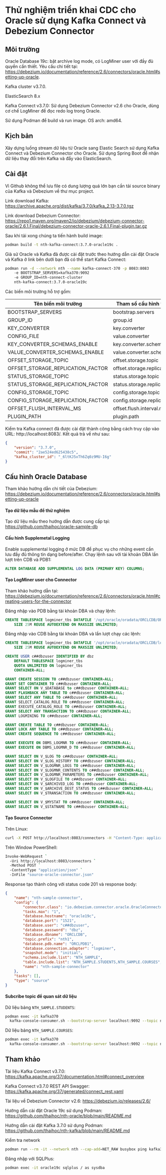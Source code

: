 # Thử nghiệm triển khai CDC cho Oracle sử dụng Kafka Connect và Debezium Connector

## Môi trường

Oracle Database 19c: bật archive log mode, có LogMiner user với đầy đủ quyền cần thiết. Yêu cầu chi tiết tại: https://debezium.io/documentation/reference/2.6/connectors/oracle.html#setting-up-oracle.

Kafka cluster v3.7.0.

ElasticSearch 8.x

Kafka Connect v3.7.0: Sử dụng Debezium Connector v2.6 cho Oracle, dùng cơ chế LogMiner để đọc redo log trong Oracle.

Sử dụng Podman để build và run image. OS arch: amd64.

## Kịch bản

Xây dựng luồng stream dữ liệu từ Oracle sang Elastic Search sử dụng Kafka Connect và Debezium Connector cho Oracle. Sử dụng Spring Boot để nhận dữ liệu thay đổi trên Kafka và đẩy vào ElasticSearch.

## Cài đặt 

Vì Github không thể lưu file có dung lượng quá lớn bạn cần tải source binary của Kafka và Debezium về thư mục project.

Link download Kafka: https://archive.apache.org/dist/kafka/3.7.0/kafka_2.13-3.7.0.tgz

Link download Debezium Connector: https://repo1.maven.org/maven2/io/debezium/debezium-connector-oracle/2.6.1.Final/debezium-connector-oracle-2.6.1.Final-plugin.tar.gz

Sau khi tải xong chúng ta tiến hành build image:

```bash
podman build -t nth-kafka-connect:3.7.0-oracle19c .
```

Giả sử Oracle và Kafka đã được cài đặt trước theo hướng dẫn cài đặt Oracle và Kafka ở link bên dưới bạn đã có thể start Kafka Connect:

```bash
podman run -d --network nth --name kafka-connect-370 -p 8083:8083
    -e BOOTSTRAP_SERVERS=kafka370:9092
    -e GROUP_ID=nth-connect-cluster
    nth-kafka-connect:3.7.0-oracle19c
```

Các biến môi trường hỗ trợ gồm:

| Tên biến môi trường | Tham số cấu hình tương ứng |
| ----- | --------------- |
| BOOTSTRAP_SERVERS | bootstrap.servers |
| GROUP_ID | group.id |
| KEY_CONVERTER | key.converter |
| CONFIG_FILE | value.converter | 
| KEY_CONVERTER_SCHEMAS_ENABLE | key.converter.schemas.enable |
| VALUE_CONVERTER_SCHEMAS_ENABLE | value.converter.schemas.enable |
| OFFSET_STORAGE_TOPIC | offset.storage.topic |
| OFFSET_STORAGE_REPLICATION_FACTOR | offset.storage.replication.factor |
| STATUS_STORAGE_TOPIC | status.storage.topic |
| STATUS_STORAGE_REPLICATION_FACTOR | status.storage.replication.factor |
| CONFIG_STORAGE_TOPIC | config.storage.topic
| CONFIG_STORAGE_REPLICATION_FACTOR | config.storage.replication.factor |
| OFFSET_FLUSH_INTERVAL_MS | offset.flush.interval.ms |
| PLUGIN_PATH | plugin.path |

Kiểm tra Kafka connect đã được cài đặt thành công bằng cách truy cập vào URL: http://localhost:8083/. Kết quả trả về như sau:

```json
{
    "version": "3.7.0",
    "commit": "2ae524ed625438c5",
    "kafka_cluster_id": "_6ltKJ5xTh6Zq0z9MU-I6g"
}
```

## Cấu hình Oracle Database

Tham khảo hướng dẫn chi tiết của Debezium: https://debezium.io/documentation/reference/2.6/connectors/oracle.html#setting-up-oracle

#### Tạo dữ liệu mẫu để thử nghiệm

Tạo dữ liệu mẫu theo hướng dẫn được cung cấp tại: https://github.com/thaihoc/oracle-sample-db

#### Cấu hình Supplemetal Logging

Enable supplemental logging ở mức DB để phục vụ cho những event cần lưu đầy đủ thông tin dạng before/after. Chạy lệnh sau với tài khoản DBA lần lượt trên CDB và PDB1:

```sql
ALTER DATABASE ADD SUPPLEMENTAL LOG DATA (PRIMARY KEY) COLUMNS;
```

#### Tạo LogMiner user cho Connector

Tham khảo hướng dẫn tại: https://debezium.io/documentation/reference/2.6/connectors/oracle.html#creating-users-for-the-connector

Đăng nhập vào PDB bằng tài khoản DBA và chạy lệnh:

```sql
CREATE TABLESPACE logminer_tbs DATAFILE '/opt/oracle/oradata/ORCLCDB/ORCLPDB1/logminer_tbs.dbf'
    SIZE 25M REUSE AUTOEXTEND ON MAXSIZE UNLIMITED;
```

Đăng nhập vào CDB bằng tài khoản DBA và lần lượt chạy các lệnh:

```sql
CREATE TABLESPACE logminer_tbs DATAFILE '/opt/oracle/oradata/ORCLCDB/logminer_tbs.dbf'
    SIZE 25M REUSE AUTOEXTEND ON MAXSIZE UNLIMITED;

CREATE USER c##dbzuser IDENTIFIED BY dbz
    DEFAULT TABLESPACE logminer_tbs
    QUOTA UNLIMITED ON logminer_tbs
    CONTAINER=ALL;

GRANT CREATE SESSION TO c##dbzuser CONTAINER=ALL; 
GRANT SET CONTAINER TO c##dbzuser CONTAINER=ALL; 
GRANT SELECT ON V_$DATABASE to c##dbzuser CONTAINER=ALL; 
GRANT FLASHBACK ANY TABLE TO c##dbzuser CONTAINER=ALL; 
GRANT SELECT ANY TABLE TO c##dbzuser CONTAINER=ALL; 
GRANT SELECT_CATALOG_ROLE TO c##dbzuser CONTAINER=ALL; 
GRANT EXECUTE_CATALOG_ROLE TO c##dbzuser CONTAINER=ALL; 
GRANT SELECT ANY TRANSACTION TO c##dbzuser CONTAINER=ALL; 
GRANT LOGMINING TO c##dbzuser CONTAINER=ALL; 

GRANT CREATE TABLE TO c##dbzuser CONTAINER=ALL; 
GRANT LOCK ANY TABLE TO c##dbzuser CONTAINER=ALL; 
GRANT CREATE SEQUENCE TO c##dbzuser CONTAINER=ALL; 

GRANT EXECUTE ON DBMS_LOGMNR TO c##dbzuser CONTAINER=ALL; 
GRANT EXECUTE ON DBMS_LOGMNR_D TO c##dbzuser CONTAINER=ALL; 

GRANT SELECT ON V_$LOG TO c##dbzuser CONTAINER=ALL; 
GRANT SELECT ON V_$LOG_HISTORY TO c##dbzuser CONTAINER=ALL; 
GRANT SELECT ON V_$LOGMNR_LOGS TO c##dbzuser CONTAINER=ALL; 
GRANT SELECT ON V_$LOGMNR_CONTENTS TO c##dbzuser CONTAINER=ALL; 
GRANT SELECT ON V_$LOGMNR_PARAMETERS TO c##dbzuser CONTAINER=ALL; 
GRANT SELECT ON V_$LOGFILE TO c##dbzuser CONTAINER=ALL; 
GRANT SELECT ON V_$ARCHIVED_LOG TO c##dbzuser CONTAINER=ALL; 
GRANT SELECT ON V_$ARCHIVE_DEST_STATUS TO c##dbzuser CONTAINER=ALL; 
GRANT SELECT ON V_$TRANSACTION TO c##dbzuser CONTAINER=ALL; 

GRANT SELECT ON V_$MYSTAT TO c##dbzuser CONTAINER=ALL; 
GRANT SELECT ON V_$STATNAME TO c##dbzuser CONTAINER=ALL; 
```

#### Tạo Source Connector

Trên Linux:

```bash
curl -X POST http://localhost:8083/connectors -H "Content-Type: application/json" -d @source-oracle-connector.json
```

Trên Window PowerShell:

```bash
Invoke-WebRequest `
  -Uri http://localhost:8083/connectors `
  -Method POST `
  -ContentType "application/json" `
  -InFile "source-oracle-connector.json"
```

Response tạo thành công với status code 201 và response body:

```json
{
    "name": "nth-sample-connector",
    "config": {
        "connector.class": "io.debezium.connector.oracle.OracleConnector",
        "tasks.max": "1",
        "database.hostname": "oracle19c",
        "database.port": "1521",
        "database.user": "c##dbzuser",
        "database.password": "dbz",
        "database.dbname": "ORCLCDB",
        "topic.prefix": "nth1",
        "database.pdb.name": "ORCLPDB1",
        "database.connection.adapter": "logminer",
        "snapshot.mode": "initial",
        "schema.include.list": "NTH_SAMPLE",
        "table.include.list": "NTH_SAMPLE.STUDENTS,NTH_SAMPLE.COURSES",
        "name": "nth-sample-connector"
    },
    "tasks": [],
    "type": "source"
}
```

#### Subcribe topic để quan sát dữ liệu

Dữ liệu bảng `NTH_SAMPLE.STUDENTS`:

```bash
podman exec -it kafka370
  kafka-console-consumer.sh --bootstrap-server localhost:9092 --topic nth1.NTH_SAMPLE.STUDENTS --from-beginning
```

Dữ liệu bảng `NTH_SAMPLE.COURSES`:

```bash
podman exec -it kafka370
  kafka-console-consumer.sh --bootstrap-server localhost:9092 --topic nth1.NTH_SAMPLE.COURSES --from-beginning
```

## Tham khảo

Tài liệu Kafka Connect v3.7.0: https://kafka.apache.org/37/documentation.html#connect_overview

Kafka Connect v3.7.0 REST API Swagger: https://kafka.apache.org/37/generated/connect_rest.yaml

Tài liệu về Debezium Connector v2.6: https://debezium.io/releases/2.6/

Hướng dẫn cài đặt Oracle 19c sử dụng Podman: https://github.com/thaihoc/nth-oracle/blob/main/README.md

Hướng dẫn cài đặt Kafka 3.7.0 sử dụng Podman: https://github.com/thaihoc/nth-kafka/blob/main/README.md

Kiểm tra network

```bash
podman run --rm -it --network nth --cap-add=NET_RAW busybox ping kafka370
```

Đăng nhập với SQLPlus:

```bash
podman exec -it oracle19c sqlplus / as sysdba
```
